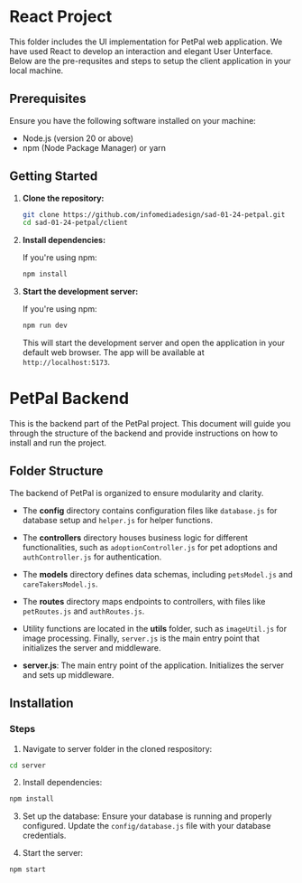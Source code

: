 # React Project

This folder includes the UI implementation for PetPal web application. We have used React to develop an interaction and elegant User Unterface. Below are the pre-requsites and steps to setup the client application in your local machine.

## Prerequisites

Ensure you have the following software installed on your machine:

- Node.js (version 20 or above)
- npm (Node Package Manager) or yarn

## Getting Started

1. **Clone the repository:**

    ```bash
    git clone https://github.com/infomediadesign/sad-01-24-petpal.git
    cd sad-01-24-petpal/client
    ```

2. **Install dependencies:**

    If you're using npm:

    ```bash
    npm install
    ```

3. **Start the development server:**

    If you're using npm:

    ```bash
    npm run dev
    ```

    This will start the development server and open the application in your default web browser. The app will be available at `http://localhost:5173`.






# PetPal Backend

This is the backend part of the PetPal project. This document will guide you through the structure of the backend and provide instructions on how to install and run the project.

## Folder Structure

The backend of PetPal is organized to ensure modularity and clarity.

- The **config** directory contains configuration files like `database.js` for database setup and `helper.js` for helper functions.
- The **controllers** directory houses business logic for different functionalities, such as `adoptionController.js` for pet adoptions and `authController.js` for authentication.
- The **models** directory defines data schemas, including `petsModel.js` and `careTakersModel.js`.
- The **routes** directory maps endpoints to controllers, with files like `petRoutes.js` and `authRoutes.js`.
- Utility functions are located in the **utils** folder, such as `imageUtil.js` for image processing. Finally, `server.js` is the main entry point that initializes the server and middleware.

- **server.js**: The main entry point of the application. Initializes the server and sets up middleware.

## Installation

### Steps

1. Navigate to server folder in the cloned respository:

```sh
cd server
```

2. Install dependencies:

```sh
npm install
```

3. Set up the database:
   Ensure your database is running and properly configured. Update the `config/database.js` file with your database credentials.

4. Start the server:

```sh
npm start
```
